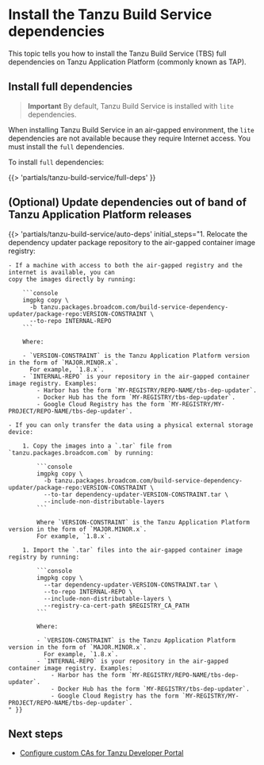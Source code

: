 # Install the Tanzu Build Service dependencies

This topic tells you how to install the Tanzu Build Service (TBS) full dependencies
on Tanzu Application Platform (commonly known as TAP).

## <a id='full-deps'></a> Install full dependencies

>**Important** By default, Tanzu Build Service is installed with `lite` dependencies.

When installing Tanzu Build Service in an air-gapped environment, the `lite` dependencies
are not available because they require Internet access.
You must install the `full` dependencies.

To install `full` dependencies:

<!-- The below partial is in the docs-tap/partials directory -->

{{> 'partials/tanzu-build-service/full-deps' }}

## <a id='auto-deps-update'></a> (Optional) Update dependencies out of band of Tanzu Application Platform releases

{{> 'partials/tanzu-build-service/auto-deps' initial_steps="1. Relocate the dependency updater package repository to the air-gapped container image registry:

    - If a machine with access to both the air-gapped registry and the internet is available, you can
    copy the images directly by running:

        ```console
        imgpkg copy \
          -b tanzu.packages.broadcom.com/build-service-dependency-updater/package-repo:VERSION-CONSTRAINT \
          --to-repo INTERNAL-REPO
        ```

        Where:

        - `VERSION-CONSTRAINT` is the Tanzu Application Platform version in the form of `MAJOR.MINOR.x`.
          For example, `1.8.x`.
        - `INTERNAL-REPO` is your repository in the air-gapped container image registry. Examples:
            - Harbor has the form `MY-REGISTRY/REPO-NAME/tbs-dep-updater`.
            - Docker Hub has the form `MY-REGISTRY/tbs-dep-updater`.
            - Google Cloud Registry has the form `MY-REGISTRY/MY-PROJECT/REPO-NAME/tbs-dep-updater`.

    - If you can only transfer the data using a physical external storage device:

        1. Copy the images into a `.tar` file from `tanzu.packages.broadcom.com` by running:

            ```console
            imgpkg copy \
              -b tanzu.packages.broadcom.com/build-service-dependency-updater/package-repo:VERSION-CONSTRAINT \
              --to-tar dependency-updater-VERSION-CONSTRAINT.tar \
              --include-non-distributable-layers
            ```

            Where `VERSION-CONSTRAINT` is the Tanzu Application Platform version in the form of `MAJOR.MINOR.x`.
            For example, `1.8.x`.

        1. Import the `.tar` files into the air-gapped container image registry by running:

            ```console
            imgpkg copy \
              --tar dependency-updater-VERSION-CONSTRAINT.tar \
              --to-repo INTERNAL-REPO \
              --include-non-distributable-layers \
              --registry-ca-cert-path $REGISTRY_CA_PATH
            ```

            Where:

            - `VERSION-CONSTRAINT` is the Tanzu Application Platform version in the form of `MAJOR.MINOR.x`.
              For example, `1.8.x`.
            - `INTERNAL-REPO` is your repository in the air-gapped container image registry. Examples:
                - Harbor has the form `MY-REGISTRY/REPO-NAME/tbs-dep-updater`.
                - Docker Hub has the form `MY-REGISTRY/tbs-dep-updater`.
                - Google Cloud Registry has the form `MY-REGISTRY/MY-PROJECT/REPO-NAME/tbs-dep-updater`.
    " }}

## <a id='next-steps'></a>Next steps

- [Configure custom CAs for Tanzu Developer Portal](tap-gui-non-standard-certs-offline.hbs.md)
